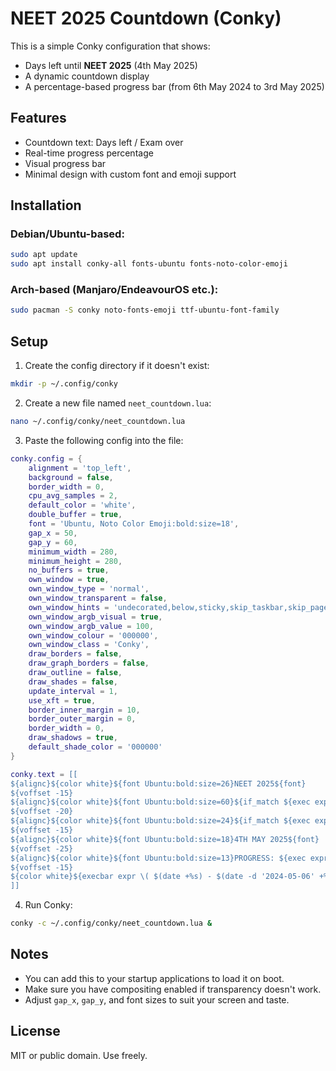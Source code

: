 # NEET 2025 Countdown (Conky)

This is a simple Conky configuration that shows:

- Days left until **NEET 2025** (4th May 2025)
- A dynamic countdown display
- A percentage-based progress bar (from 6th May 2024 to 3rd May 2025)

## Features

- Countdown text: Days left / Exam over
- Real-time progress percentage
- Visual progress bar
- Minimal design with custom font and emoji support

## Installation

### Debian/Ubuntu-based:
```bash
sudo apt update
sudo apt install conky-all fonts-ubuntu fonts-noto-color-emoji
```

### Arch-based (Manjaro/EndeavourOS etc.):
```bash
sudo pacman -S conky noto-fonts-emoji ttf-ubuntu-font-family
```

## Setup

1. Create the config directory if it doesn't exist:
```bash
mkdir -p ~/.config/conky
```

2. Create a new file named `neet_countdown.lua`:
```bash
nano ~/.config/conky/neet_countdown.lua
```

3. Paste the following config into the file:

```lua
conky.config = {
    alignment = 'top_left',
    background = false,
    border_width = 0,
    cpu_avg_samples = 2,
    default_color = 'white',
    double_buffer = true,
    font = 'Ubuntu, Noto Color Emoji:bold:size=18',
    gap_x = 50,
    gap_y = 60,
    minimum_width = 280,
    minimum_height = 280,
    no_buffers = true,
    own_window = true,
    own_window_type = 'normal',
    own_window_transparent = false,
    own_window_hints = 'undecorated,below,sticky,skip_taskbar,skip_pager',
    own_window_argb_visual = true,
    own_window_argb_value = 100,
    own_window_colour = '000000',
    own_window_class = 'Conky',
    draw_borders = false,
    draw_graph_borders = false,
    draw_outline = false,
    draw_shades = false,
    update_interval = 1,
    use_xft = true,
    border_inner_margin = 10,
    border_outer_margin = 0,
    border_width = 0,
    draw_shadows = true,
    default_shade_color = '000000'
}

conky.text = [[
${alignc}${color white}${font Ubuntu:bold:size=26}NEET 2025${font}
${voffset -15}
${alignc}${color white}${font Ubuntu:bold:size=60}${if_match ${exec expr $(date -d '2025-05-03' +%s) - $(date +%s)} <= 0}EXAM OVER!${else}${exec expr \( $(date -d '2025-05-03' +%s) - $(date +%s) \) / 86400}${endif}${font}
${voffset -20}
${alignc}${color white}${font Ubuntu:bold:size=24}${if_match ${exec expr $(date -d '2025-05-03' +%s) - $(date +%s)} <= 0}GOOD LUCK!${else}DAYS LEFT${endif}${font}
${voffset -15}
${alignc}${color white}${font Ubuntu:bold:size=18}4TH MAY 2025${font}
${voffset -25}
${alignc}${color white}${font Ubuntu:bold:size=13}PROGRESS: ${exec expr 100 \* \( $(date +%s) - $(date -d '2024-05-06' +%s) \) / \( $(date -d '2025-05-03' +%s) - $(date -d '2024-05-06' +%s) \)}%${font}
${voffset -15}
${color white}${execbar expr \( $(date +%s) - $(date -d '2024-05-06' +%s) \) \* 100 / \( $(date -d '2025-05-03' +%s) - $(date -d '2024-05-06' +%s) \)}
]]
```

4. Run Conky:
```bash
conky -c ~/.config/conky/neet_countdown.lua &
```

## Notes

- You can add this to your startup applications to load it on boot.
- Make sure you have compositing enabled if transparency doesn't work.
- Adjust `gap_x`, `gap_y`, and font sizes to suit your screen and taste.

## License

MIT or public domain. Use freely.

